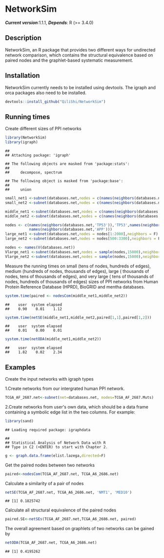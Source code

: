 NetworkSim
==========

***Current version***:1.1.1, ***Depends***: R (&gt;= 3.4.0)

Description
-----------

NetworkSim, an R package that provides two different ways for undirected network comparison, which contains the structural equivalence based on paired nodes and the graphlet-based systematic measurement.

Installation
------------

NetworkSim currently needs to be installed using devtools. The igraph and orca packages also need to be installed.

``` r
devtools::install_github("QiliShi/NetworkSim")
```

Running times
-------------

Create different sizes of PPI networks

``` r
library(NetworkSim)
library(igraph)
```

    ## 
    ## Attaching package: 'igraph'

    ## The following objects are masked from 'package:stats':
    ## 
    ##     decompose, spectrum

    ## The following object is masked from 'package:base':
    ## 
    ##     union

``` r
small_net1 <-subnet(databases.net,nodes = c(names(neighbors(databases.net,'TP53')),'TP53')[1:75],neighbors = F)
small_net2 <-subnet(databases.net,nodes = c(names(neighbors(databases.net,'TP53')),'TP53')[40:120],neighbors = F)

middle_net1 <-subnet(databases.net,nodes = c(names(neighbors(databases.net,'TP53')),'TP53')[1:300],neighbors = F)
middle_net2 <-subnet(databases.net,nodes = c(names(neighbors(databases.net,'TP53')),'TP53')[150:450],neighbors = F)

nodes <- c(names(neighbors(databases.net,'TP53')),'TP53',names(neighbors(databases.net,'MYC')),'MYC',
           names(neighbors(databases.net,'APP')))
large_net1 <-subnet(databases.net,nodes = nodes[1:2000],neighbors = F)
large_net2 <-subnet(databases.net,nodes = nodes[500:3300],neighbors = F)

nodes <- names(V(databases.net))
Vlarge_net1 <-subnet(databases.net,nodes = sample(nodes,15000),neighbors = F)
Vlarge_net2 <-subnet(databases.net,nodes = sample(nodes,15000),neighbors = F)
```

Measure the running times on small (tens of nodes, hundreds of edges), medium (hundreds of nodes, thousands of edges), large ( thousands of nodes, tens of thousands of edges), and very large ( tens of thousands of nodes, hundreds of thousands of edges) sizes of PPI networks from Human Protein Reference Database (HPRD), BioGRID and mentha databases.

``` r
system.time(paired <- nodesCom(middle_net1,middle_net2))
```

    ##    user  system elapsed 
    ##    0.90    0.01    1.12

``` r
system.time(netSE(middle_net1,middle_net2,paired[1,1],paired[1,2]))
```

    ##    user  system elapsed 
    ##    0.01    0.00    0.01

``` r
system.time(netODA(middle_net1,middle_net2))
```

    ##    user  system elapsed 
    ##    1.82    0.02    2.34

Examples
--------

Create the input networks with igraph types

1.Create networks from our intergrated human PPI network.

``` r
TCGA_AF_2687.net<-subnet(net=databases.net, nodes=TCGA_AF_2687.Muts)
```

2.Create networks from user's own data, which should be a data frame containing a symbolic edge list in the two columns. For example:

``` r
library(sand)
```

    ## Loading required package: igraphdata

    ## 
    ## Statistical Analysis of Network Data with R
    ## Type in C2 (+ENTER) to start with Chapter 2.

``` r
g <- graph.data.frame(elist.lazega,directed=F)
```

Get the paired nodes between two networks

``` r
paired<-nodesCom(TCGA_AF_2687.net, TCGA_A6_2686.net)
```

Calculate a similarity of a pair of nodes

``` r
netSE(TCGA_AF_2687.net, TCGA_A6_2686.net, 'NMT1', 'MED10')
```

    ## [1] 0.1825742

Calculate all structural equivalence of the paired nodes

``` r
paired.SE<-netSEs(TCGA_AF_2687.net,TCGA_A6_2686.net, paired)
```

The overall agreement based on graphlets of two networks can be gained by

``` r
netODA(TCGA_AF_2687.net, TCGA_A6_2686.net)
```

    ## [1] 0.4195262
